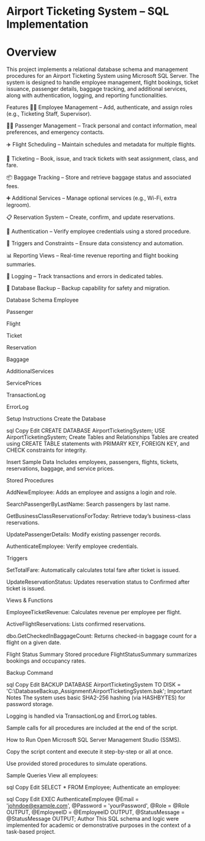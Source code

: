 # Airport Ticketing System – SQL Implementation
# Overview
This project implements a relational database schema and management procedures for an Airport Ticketing System using Microsoft SQL Server. The system is designed to handle employee management, flight bookings, ticket issuance, passenger details, baggage tracking, and additional services, along with authentication, logging, and reporting functionalities.

Features
🧑‍💼 Employee Management – Add, authenticate, and assign roles (e.g., Ticketing Staff, Supervisor).

🧍‍♂️ Passenger Management – Track personal and contact information, meal preferences, and emergency contacts.

✈️ Flight Scheduling – Maintain schedules and metadata for multiple flights.

🎫 Ticketing – Book, issue, and track tickets with seat assignment, class, and fare.

📦 Baggage Tracking – Store and retrieve baggage status and associated fees.

➕ Additional Services – Manage optional services (e.g., Wi-Fi, extra legroom).

📋 Reservation System – Create, confirm, and update reservations.

🔐 Authentication – Verify employee credentials using a stored procedure.

🔄 Triggers and Constraints – Ensure data consistency and automation.

📊 Reporting Views – Real-time revenue reporting and flight booking summaries.

📁 Logging – Track transactions and errors in dedicated tables.

💾 Database Backup – Backup capability for safety and migration.

Database Schema
Employee

Passenger

Flight

Ticket

Reservation

Baggage

AdditionalServices

ServicePrices

TransactionLog

ErrorLog

Setup Instructions
Create the Database

sql
Copy
Edit
CREATE DATABASE AirportTicketingSystem;
USE AirportTicketingSystem;
Create Tables and Relationships
Tables are created using CREATE TABLE statements with PRIMARY KEY, FOREIGN KEY, and CHECK constraints for integrity.

Insert Sample Data
Includes employees, passengers, flights, tickets, reservations, baggage, and service prices.

Stored Procedures

AddNewEmployee: Adds an employee and assigns a login and role.

SearchPassengerByLastName: Search passengers by last name.

GetBusinessClassReservationsForToday: Retrieve today’s business-class reservations.

UpdatePassengerDetails: Modify existing passenger records.

AuthenticateEmployee: Verify employee credentials.

Triggers

SetTotalFare: Automatically calculates total fare after ticket is issued.

UpdateReservationStatus: Updates reservation status to Confirmed after ticket is issued.

Views & Functions

EmployeeTicketRevenue: Calculates revenue per employee per flight.

ActiveFlightReservations: Lists confirmed reservations.

dbo.GetCheckedInBaggageCount: Returns checked-in baggage count for a flight on a given date.

Flight Status Summary
Stored procedure FlightStatusSummary summarizes bookings and occupancy rates.

Backup Command

sql
Copy
Edit
BACKUP DATABASE AirportTicketingSystem TO DISK = 'C:\DatabaseBackup_Assignment\AirportTicketingSystem.bak';
Important Notes
The system uses basic SHA2-256 hashing (via HASHBYTES) for password storage.

Logging is handled via TransactionLog and ErrorLog tables.

Sample calls for all procedures are included at the end of the script.

How to Run
Open Microsoft SQL Server Management Studio (SSMS).

Copy the script content and execute it step-by-step or all at once.

Use provided stored procedures to simulate operations.

Sample Queries
View all employees:

sql
Copy
Edit
SELECT * FROM Employee;
Authenticate an employee:

sql
Copy
Edit
EXEC AuthenticateEmployee 
    @Email = 'johndoe@example.com',
    @Password = 'yourPassword',
    @Role = @Role OUTPUT,
    @EmployeeID = @EmployeeID OUTPUT,
    @StatusMessage = @StatusMessage OUTPUT;
Author
This SQL schema and logic were implemented for academic or demonstrative purposes in the context of a task-based project.
